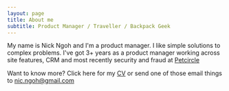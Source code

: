 ```yaml
---
layout: page
title: About me
subtitle: Product Manager / Traveller / Backpack Geek
---
```


My name is Nick Ngoh and I'm a product manager. I like simple solutions to complex problems. I've got 3+ years as a product manager working across site features, CRM and most recently security and fraud at [Petcircle](https://www.petcircle.com)

Want to know more? Click here for my <a href="/img/Nick-Ngoh-CV-v2" download="Nick Ngoh CV">CV</a>  or send one of those email things to nic.ngoh@gmail.com
